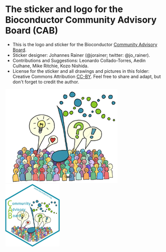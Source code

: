 # The sticker and logo for the Bioconductor Community Advisory Board (CAB)

* This is the logo and sticker for the Bioconductor [Community Advisory
  Board](https://bioconductor.org/about/community-advisory-board/).
* Sticker designer: Johannes Rainer (@jorainer; twitter: @jo_rainer).
* Contributions and Suggestions: Leonardo Collado-Torres, Aedin Culhane, Mike
  Ritchie, Kozo Nishida.
* License for the sticker and all drawings and pictures in this folder: Creative
  Commons Attribution
  [CC-BY](https://creativecommons.org/licenses/by/2.0/). Feel free to share and
  adapt, but don't forget to credit the author.

<img src="./CAB_logo_drawing.png" height="300">
<img src="./CAB.png" height="200">


